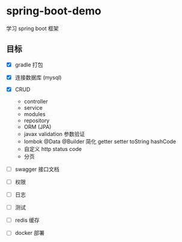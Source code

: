 # spring-boot-demo
学习 spring boot 框架

## 目标

- [x] gradle 打包
- [x] 连接数据库 (mysql)
- [x] CRUD
    - controller
    - service
    - modules
    - repository
    - ORM (JPA)
    - javax validation 参数验证
    - lombok @Data @Builder 简化 getter setter toString hashCode
    - 自定义 http status code
    - 分页

- [ ] swagger 接口文档
- [ ] 权限
- [ ] 日志
- [ ] 测试
- [ ] redis 缓存
- [ ] docker 部署
